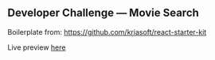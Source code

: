 ## Developer Challenge — Movie Search

Boilerplate from: https://github.com/kriasoft/react-starter-kit

Live preview [here](http://ec2-52-90-120-127.compute-1.amazonaws.com/)
